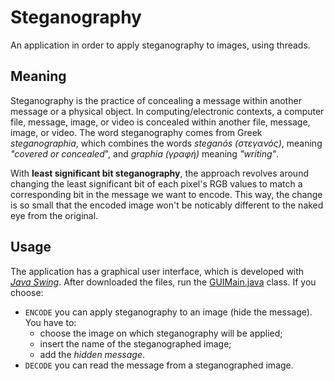 # Steganography
An application in order to apply steganography to images, using threads.

## Meaning
Steganography is the practice of concealing a message within another message or a physical object.
In computing/electronic contexts, a computer file, message, image, or video is concealed within another file, message, image, or video.
The word steganography comes from Greek _steganographia_, which combines the words _steganós (στεγανός)_, meaning _"covered or concealed_", and _graphia (γραφή)_ meaning _"writing"_.

With **least significant bit steganography**, the approach revolves around changing the least significant bit of each pixel's RGB values to match a corresponding bit in the message we want to encode. This way, the change is so small that the encoded image won't be noticably different to the naked eye from the original.

## Usage
The application has a graphical user interface, which is developed with [_Java Swing_](https://www.javatpoint.com/java-swing).
After downloaded the files, run the [GUIMain.java](https://github.com/Amatofrancesco99/Steganography/blob/main/src/main/java/steganography/view/gui/GUIMain.java) class.
If you choose: 
 - `ENCODE` you can apply steganography to an image (hide the message). You have to:
   - choose the image on which steganography will be applied;
   - insert the name of the steganographed image;
   - add the _hidden message_. 
- `DECODE` you can read the message from a steganographed image.
